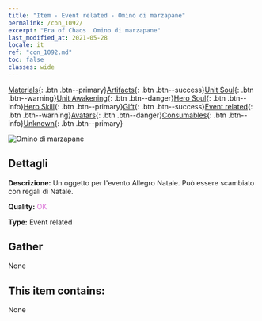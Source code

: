 ```yaml
---
title: "Item - Event related - Omino di marzapane"
permalink: /con_1092/
excerpt: "Era of Chaos  Omino di marzapane"
last_modified_at: 2021-05-28
locale: it
ref: "con_1092.md"
toc: false
classes: wide
---
```

 [Materials](/ItemsIT/){: .btn .btn--primary}[Artifacts](/ItemsIT/Artifacts/){: .btn .btn--success}[Unit Soul](/ItemsIT/UnitSoul/){: .btn .btn--warning}[Unit Awakening](/ItemsIT/UnitAwakening/){: .btn .btn--danger}[Hero Soul](/ItemsIT/HeroSoul/){: .btn .btn--info}[Hero Skill](/ItemsIT/HeroSkill/){: .btn .btn--primary}[Gift](/ItemsIT/Gift/){: .btn .btn--success}[Event related](/ItemsIT/Events/){: .btn .btn--warning}[Avatars](/ItemsIT/Avatars/){: .btn .btn--danger}[Consumables](/ItemsIT/Consumables/){: .btn .btn--info}[Unknown](/ItemsIT/Unknown/){: .btn .btn--primary}

 ![Omino di marzapane](/images/t/i_690018.png)

## Dettagli
 **Descrizione:** Un oggetto per l'evento Allegro Natale. Può essere scambiato con regali di Natale.

 **Quality:** <span style="color: #DA70D6">OK</span>

 **Type:** Event related

## Gather

  None

## This item contains:

  None


